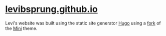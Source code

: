 # [levibsprung.github.io](levibsprung.github.io)

Levi's website was built using the static site generator [Hugo](https://gohugo.io/) using a [fork](https://github.com/levibsprung/hugo-theme-mini) of the [Mini](https://github.com/nodejh/hugo-theme-mini) theme.